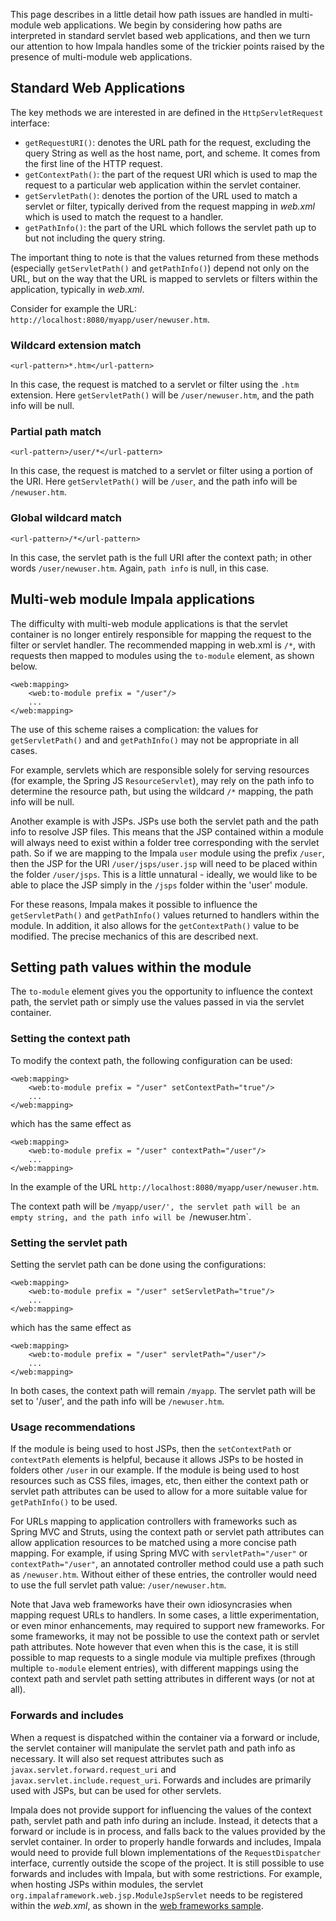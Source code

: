 This page describes in a little detail how path issues are handled in multi-module web applications.
We begin by considering how paths are interpreted in standard servlet based web applications, and then we turn our attention to how
Impala handles some of the trickier points raised by the presence of multi-module web applications.

## Standard Web Applications ##

The key methods we are interested in are defined in the `HttpServletRequest` interface:

  * `getRequestURI()`: denotes the URL path for the request, excluding the query String as well as the host name, port, and scheme. It comes from the first line of the HTTP request.
  * `getContextPath()`: the part of the request URI which is used to map the request to a particular web application within the servlet container.
  * `getServletPath()`: denotes the portion of the URL used to match a servlet or filter, typically derived from the request mapping in _web.xml_ which is used to match the request to a handler.
  * `getPathInfo()`: the part of the URL which follows the servlet path up to but not including the query string.

The important thing to note is that the values returned from these methods (especially `getServletPath()` and `getPathInfo()`) depend not only on the URL, but on the way that the URL is mapped to
servlets or filters within the application, typically in _web.xml_.

Consider for example the URL: `http://localhost:8080/myapp/user/newuser.htm`.

### Wildcard extension match ###

```
<url-pattern>*.htm</url-pattern>
```

In this case, the request is matched to a servlet or filter using the `.htm` extension. Here `getServletPath()` will be `/user/newuser.htm`, and the path info will be null.

### Partial path match ###

```
<url-pattern>/user/*</url-pattern>
```

In this case, the request is matched to a servlet or filter using a portion of the URI. Here `getServletPath()` will be `/user`, and the path info will be `/newuser.htm`.

### Global wildcard match ###

```
<url-pattern>/*</url-pattern>
```

In this case, the servlet path is the full URI after the context path; in other words `/user/newuser.htm`. Again, `path info` is null, in this case.

## Multi-web module Impala applications ##

The difficulty with multi-web module applications is that the servlet container is no longer entirely responsible for mapping the request to the
filter or servlet handler. The recommended mapping in web.xml is `/*`, with requests then mapped to modules using the
`to-module` element, as shown below.

```
<web:mapping>
	<web:to-module prefix = "/user"/>
	...
</web:mapping>
```

The use of this scheme raises a complication: the values for `getServletPath()` and
and `getPathInfo()` may not be appropriate in all cases.

For example, servlets which are responsible solely for serving resources (for example, the Spring JS `ResourceServlet`), may rely on
the path info to determine the resource path, but using the wildcard `/*` mapping, the path info will be null.

Another example is with JSPs. JSPs use both the servlet path and the path info to resolve JSP files. This means that the JSP contained within a module
will always need to exist within a folder tree corresponding with the servlet path. So if we are mapping to the Impala `user` module using
the prefix `/user`, then the JSP for the URI `/user/jsps/user.jsp` will need to be placed within the folder `/user/jsps`. This is a little
unnatural - ideally, we would like to be able to place the JSP simply in the `/jsps` folder within the 'user' module.

For these reasons, Impala makes it possible to influence the `getServletPath()` and `getPathInfo()` values returned to
handlers within the module. In addition, it also allows for the `getContextPath()` value to be modified. The precise mechanics of this are
described next.

## Setting path values within the module ##

The `to-module` element gives you the opportunity to influence the context path, the servlet path or simply use the values passed in via the servlet container.

### Setting the context path ###

To modify the context path, the following configuration can be used:

```
<web:mapping>
	<web:to-module prefix = "/user" setContextPath="true"/>
	...
</web:mapping>
```

which has the same effect as

```
<web:mapping>
	<web:to-module prefix = "/user" contextPath="/user"/>
	...
</web:mapping>
```

In the example of the URL `http://localhost:8080/myapp/user/newuser.htm`.

The context path will be `/myapp/user/', the servlet path will be an empty string, and the path info will be `/newuser.htm`.

### Setting the servlet path ###

Setting the servlet path can be done using the configurations:

```
<web:mapping>
	<web:to-module prefix = "/user" setServletPath="true"/>
	...
</web:mapping>
```

which has the same effect as

```
<web:mapping>
	<web:to-module prefix = "/user" servletPath="/user"/>
	...
</web:mapping>
```

In both cases, the context path will remain `/myapp`. The servlet path will be set to '/user', and the path info will be `/newuser.htm`.

### Usage recommendations ###

If the module is being used to host JSPs, then the `setContextPath` or `contextPath` elements is helpful, because it allows JSPs to be hosted
in folders other `/user` in our example. If the module is being used to host resources such as CSS files, images, etc, then either the
context path or servlet path attributes can be used to allow for a more suitable value for `getPathInfo()` to be used.

For URLs mapping to application controllers with frameworks such as Spring MVC and Struts,
using the context path or servlet path attributes can allow application resources to be matched
using a more concise path mapping. For example, if using Spring MVC with  `servletPath="/user"` or `contextPath="/user"`, an annotated controller method
could use a path such as `/newuser.htm`. Without either of these entries, the controller would need to use the full servlet path value: `/user/newuser.htm`.

Note that Java web frameworks have their own idiosyncrasies when mapping request URLs to handlers. In some cases, a little experimentation, or even minor enhancements, may required to support
new frameworks. For some frameworks, it may not be possible to use the context path or servlet path attributes.
Note however that even when this is the case, it is still possible to map requests to a single module via multiple
prefixes (through multiple `to-module` element entries),
with different mappings using the context path and servlet path setting attributes in different ways (or not at all).

### Forwards and includes ###

When a request is dispatched within the container via a forward or include, the servlet container will manipulate the servlet path and path info
as necessary. It will also set request attributes such as `javax.servlet.forward.request_uri` and `javax.servlet.include.request_uri`.
Forwards and includes are primarily used with JSPs, but can be used for other servlets.

Impala does not provide support for influencing the values of the context path, servlet path and path info during an include. Instead, it detects that
a forward or include is in process, and falls back to the values provided by the servlet container. In order to properly handle forwards and includes,
Impala would need to provide full blown implementations of the `RequestDispatcher` interface, currently outside the scope of the project.
It is still possible to use forwards and includes with Impala, but with some restrictions. For example, when hosting JSPs within modules,
the servlet `org.impalaframework.web.jsp.ModuleJspServlet` needs to be registered within the _web.xml_,
as shown in the [web frameworks sample](SamplesWebframework.md).







